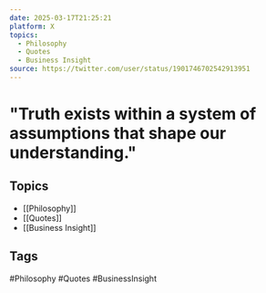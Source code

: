 ```yaml
---
date: 2025-03-17T21:25:21
platform: X
topics:
  - Philosophy
  - Quotes
  - Business Insight
source: https://twitter.com/user/status/1901746702542913951
---
```

# "Truth exists within a system of assumptions that shape our understanding."

## Topics
- [[Philosophy]]
- [[Quotes]]
- [[Business Insight]]

## Tags
#Philosophy #Quotes #BusinessInsight